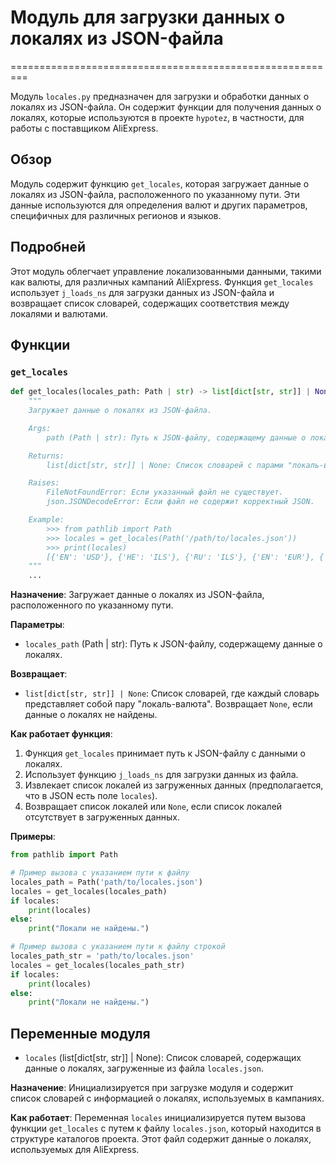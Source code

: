 # Модуль для загрузки данных о локалях из JSON-файла
=========================================================

Модуль `locales.py` предназначен для загрузки и обработки данных о локалях из JSON-файла. Он содержит функции для получения данных о локалях, которые используются в проекте `hypotez`, в частности, для работы с поставщиком AliExpress.

## Обзор

Модуль содержит функцию `get_locales`, которая загружает данные о локалях из JSON-файла, расположенного по указанному пути. Эти данные используются для определения валют и других параметров, специфичных для различных регионов и языков.

## Подробней

Этот модуль облегчает управление локализованными данными, такими как валюты, для различных кампаний AliExpress. Функция `get_locales` использует `j_loads_ns` для загрузки данных из JSON-файла и возвращает список словарей, содержащих соответствия между локалями и валютами.

## Функции

### `get_locales`

```python
def get_locales(locales_path: Path | str) -> list[dict[str, str]] | None:
    """
    Загружает данные о локалях из JSON-файла.

    Args:
        path (Path | str): Путь к JSON-файлу, содержащему данные о локалях.

    Returns:
        list[dict[str, str]] | None: Список словарей с парами "локаль-валюта". Возвращает `None`, если данные о локалях не найдены.

    Raises:
        FileNotFoundError: Если указанный файл не существует.
        json.JSONDecodeError: Если файл не содержит корректный JSON.

    Example:
        >>> from pathlib import Path
        >>> locales = get_locales(Path('/path/to/locales.json'))
        >>> print(locales)
        [{'EN': 'USD'}, {'HE': 'ILS'}, {'RU': 'ILS'}, {'EN': 'EUR'}, {'EN': 'GBR'}, {'RU': 'EUR'}]
    """
    ...
```

**Назначение**: Загружает данные о локалях из JSON-файла, расположенного по указанному пути.

**Параметры**:
- `locales_path` (Path | str): Путь к JSON-файлу, содержащему данные о локалях.

**Возвращает**:
- `list[dict[str, str]] | None`: Список словарей, где каждый словарь представляет собой пару "локаль-валюта". Возвращает `None`, если данные о локалях не найдены.

**Как работает функция**:
1. Функция `get_locales` принимает путь к JSON-файлу с данными о локалях.
2. Использует функцию `j_loads_ns` для загрузки данных из файла.
3. Извлекает список локалей из загруженных данных (предполагается, что в JSON есть поле `locales`).
4. Возвращает список локалей или `None`, если список локалей отсутствует в загруженных данных.

**Примеры**:

```python
from pathlib import Path

# Пример вызова с указанием пути к файлу
locales_path = Path('path/to/locales.json')
locales = get_locales(locales_path)
if locales:
    print(locales)
else:
    print("Локали не найдены.")

# Пример вызова с указанием пути к файлу строкой
locales_path_str = 'path/to/locales.json'
locales = get_locales(locales_path_str)
if locales:
    print(locales)
else:
    print("Локали не найдены.")
```

## Переменные модуля

- `locales` (list[dict[str, str]] | None): Список словарей, содержащих данные о локалях, загруженные из файла `locales.json`.

**Назначение**:
Инициализируется при загрузке модуля и содержит список словарей с информацией о локалях, используемых в кампаниях.

**Как работает**:
Переменная `locales` инициализируется путем вызова функции `get_locales` с путем к файлу `locales.json`, который находится в структуре каталогов проекта. Этот файл содержит данные о локалях, используемых для AliExpress.